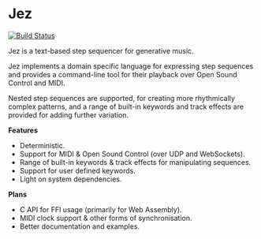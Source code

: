 # Jez

[![Build Status][master]](https://travis-ci.org/davebrent/jez)

  [master]: https://travis-ci.org/davebrent/jez.svg?branch=master

Jez is a text-based step sequencer for generative music.

Jez implements a domain specific language for expressing step sequences and
provides a command-line tool for their playback over Open Sound Control and
MIDI.

Nested step sequences are supported, for creating more rhythmically complex
patterns, and a range of built-in keywords and track effects are provided for
adding further variation.

**Features**

* Deterministic.
* Support for MIDI & Open Sound Control (over UDP and WebSockets).
* Range of built-in keywords & track effects for manipulating sequences.
* Support for user defined keywords.
* Light on system dependencies.

**Plans**

* C API for FFI usage (primarily for Web Assembly).
* MIDI clock support & other forms of synchronisation.
* Better documentation and examples.
